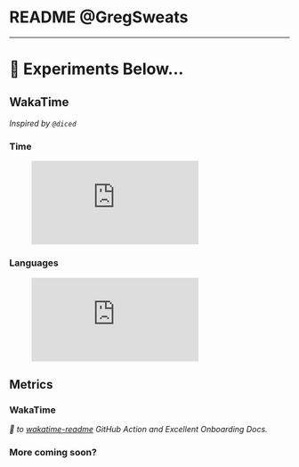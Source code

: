 # README @GregSweats




---
# 🧪 Experiments Below...

## WakaTime

_Inspired by `@diced`_

### Time

<figure><embed src="https://wakatime.com/share/@GregSweats/f5efdc68-2fa8-435f-b194-9e6294ae4e61.svg"></embed></figure>

### Languages

<figure><embed src="https://wakatime.com/share/@GregSweats/e07e08a8-4e41-4f2f-a4e0-e3f038f60a63.svg"></embed></figure>

## Metrics

### WakaTime

_🙏 to [wakatime-readme]() GitHub Action and Excellent Onboarding Docs._

<!--START_SECTION:waka-->
<!--END_SECTION:waka-->

### More coming soon?